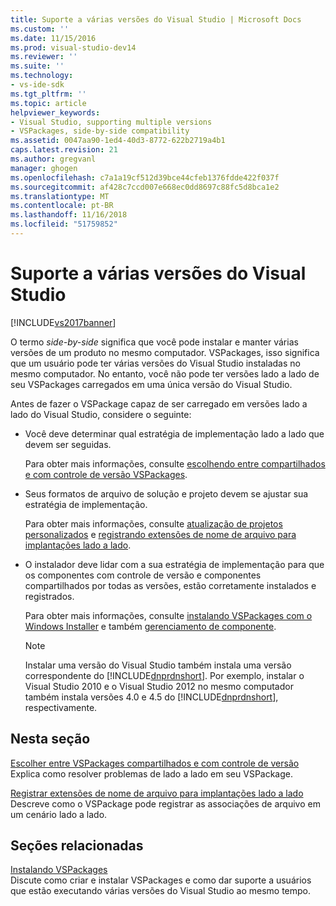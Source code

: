 ```yaml
---
title: Suporte a várias versões do Visual Studio | Microsoft Docs
ms.custom: ''
ms.date: 11/15/2016
ms.prod: visual-studio-dev14
ms.reviewer: ''
ms.suite: ''
ms.technology:
- vs-ide-sdk
ms.tgt_pltfrm: ''
ms.topic: article
helpviewer_keywords:
- Visual Studio, supporting multiple versions
- VSPackages, side-by-side compatibility
ms.assetid: 0047aa90-1ed4-40d3-8772-622b2719a4b1
caps.latest.revision: 21
ms.author: gregvanl
manager: ghogen
ms.openlocfilehash: c7a1a19cf512d39bce44cfeb1376fdde422f037f
ms.sourcegitcommit: af428c7ccd007e668ec0dd8697c88fc5d8bca1e2
ms.translationtype: MT
ms.contentlocale: pt-BR
ms.lasthandoff: 11/16/2018
ms.locfileid: "51759852"
---
```

# <a name="supporting-multiple-versions-of-visual-studio"></a>Suporte a várias versões do Visual Studio
[!INCLUDE[vs2017banner](../includes/vs2017banner.md)]

O termo *side-by-side* significa que você pode instalar e manter várias versões de um produto no mesmo computador. VSPackages, isso significa que um usuário pode ter várias versões do Visual Studio instaladas no mesmo computador. No entanto, você não pode ter versões lado a lado de seu VSPackages carregados em uma única versão do Visual Studio.  
  
 Antes de fazer o VSPackage capaz de ser carregado em versões lado a lado do Visual Studio, considere o seguinte:  
  
-   Você deve determinar qual estratégia de implementação lado a lado que devem ser seguidas.  
  
     Para obter mais informações, consulte [escolhendo entre compartilhados e com controle de versão VSPackages](../extensibility/choosing-between-shared-and-versioned-vspackages.md).  
  
-   Seus formatos de arquivo de solução e projeto devem se ajustar sua estratégia de implementação.  
  
     Para obter mais informações, consulte [atualização de projetos personalizados](../misc/upgrading-custom-projects.md) e [registrando extensões de nome de arquivo para implantações lado a lado](../extensibility/registering-file-name-extensions-for-side-by-side-deployments.md).  
  
-   O instalador deve lidar com a sua estratégia de implementação para que os componentes com controle de versão e componentes compartilhados por todas as versões, estão corretamente instalados e registrados.  
  
     Para obter mais informações, consulte [instalando VSPackages com o Windows Installer](../extensibility/internals/installing-vspackages-with-windows-installer.md) e também [gerenciamento de componente](../extensibility/internals/component-management.md).  
  
    > [!NOTE]
    >  Instalar uma versão do Visual Studio também instala uma versão correspondente do [!INCLUDE[dnprdnshort](../includes/dnprdnshort-md.md)]. Por exemplo, instalar o Visual Studio 2010 e o Visual Studio 2012 no mesmo computador também instala versões 4.0 e 4.5 do [!INCLUDE[dnprdnshort](../includes/dnprdnshort-md.md)], respectivamente.  
  
## <a name="in-this-section"></a>Nesta seção  
 [Escolher entre VSPackages compartilhados e com controle de versão](../extensibility/choosing-between-shared-and-versioned-vspackages.md)  
 Explica como resolver problemas de lado a lado em seu VSPackage.  
  
 [Registrar extensões de nome de arquivo para implantações lado a lado](../extensibility/registering-file-name-extensions-for-side-by-side-deployments.md)  
 Descreve como o VSPackage pode registrar as associações de arquivo em um cenário lado a lado.  
  
## <a name="related-sections"></a>Seções relacionadas  
 [Instalando VSPackages](../misc/installing-vspackages.md)  
 Discute como criar e instalar VSPackages e como dar suporte a usuários que estão executando várias versões do Visual Studio ao mesmo tempo.

